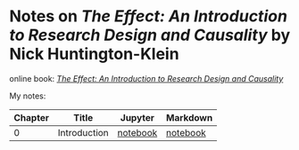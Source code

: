 # Notes on *The Effect: An Introduction to Research Design and Causality* by Nick Huntington-Klein

online book: [*The Effect: An Introduction to Research Design and Causality*](https://theeffectbook.net/index.html)

My notes:


| Chapter | Title | Jupyter | Markdown |
|---------|-------|---------|----------|
| 0 | Introduction | [notebook](notes/00_introduction.ipynb) | [notebook](notes/00_introduction.md) |
